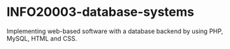 # INFO20003-database-systems
Implementing web-based software with a database backend by using PHP, MySQL, HTML and CSS. 
